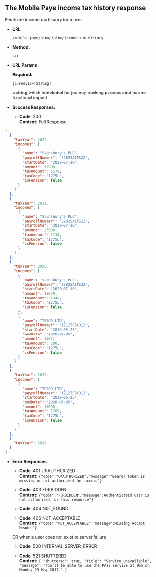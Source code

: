 The Mobile Paye income tax history response
----
Fetch the income tax history for a user.

* **URL**

  `/mobile-paye/nino/:nino/income-tax-history`

* **Method:**

  `GET`

*  **URL Params**

   **Required:**

   `journeyId=[String]`

   a string which is included for journey tracking purposes but has no functional impact

* **Success Responses:**

    * **Code:** 200 <br />
      **Content:** Full Response

```json
[
  {
    "taxYear": 2022,
    "incomes": [
      {
        "name": "Sainsbury's PLC",
        "payrollNumber": "9282SAINS22",
        "startDate": "2020-07-10",
        "amount": 18900,
        "taxAmount": 1578,
        "taxCode": "1275L",
        "isPension": false
      }
    ]
  },
  {
    "taxYear": 2021,
    "incomes": [
      {
        "name": "Sainsbury's PLC",
        "payrollNumber": "9282SAINS22",
        "startDate": "2020-07-10",
        "amount": 27900,
        "taxAmount": 2134,
        "taxCode": "1275L",
        "isPension": false
      }
    ]
  },
  {
    "taxYear": 2020,
    "incomes": [
      {
        "name": "Sainsbury's PLC",
        "payrollNumber": "9282SAINS22",
        "startDate": "2020-07-10",
        "amount": 15679,
        "taxAmount": 1345,
        "taxCode": "1275L",
        "isPension": false
      },
      {
        "name": "TESCO LTD",
        "payrollNumber": "1212TESCO12",
        "startDate": "2019-05-25",
        "endDate": "2020-07-05",
        "amount": 3567,
        "taxAmount": 200,
        "taxCode": "1275L",
        "isPension": false
      }
    ]
  },
  {
    "taxYear": 2019,
    "incomes": [
      {
        "name": "TESCO LTD",
        "payrollNumber": "1212TESCO12",
        "startDate": "2019-05-25",
        "endDate": "2020-07-05",
        "amount": 16098,
        "taxAmount": 1789,
        "taxCode": "1275L",
        "isPension": false
      }
    ]
  },
  {
    "taxYear": 2018
  }
]
```

* **Error Responses:**

    * **Code:** 401 UNAUTHORIZED <br/>
      **Content:** `{"code":"UNAUTHORIZED","message":"Bearer token is missing or not authorized for access"}`

    * **Code:** 403 FORBIDDEN <br/>
      **Content:** `{"code":"FORBIDDEN","message":Authenticated user is not authorised for this resource"}`

    * **Code:** 404 NOT_FOUND <br/>

    * **Code:** 406 NOT_ACCEPTABLE <br/>
      **Content:** `{"code":"NOT_ACCEPTABLE","message":Missing Accept Header"}`

  OR when a user does not exist or server failure

    * **Code:** 500 INTERNAL_SERVER_ERROR <br/>

    * **Code:** 521 SHUTTERED <br/>
      **Content:** ```{
      "shuttered": true,
      "title": "Service Unavailable",
      "message": "You’ll be able to use the PAYE service at 9am on Monday 29 May 2017."
      }```



